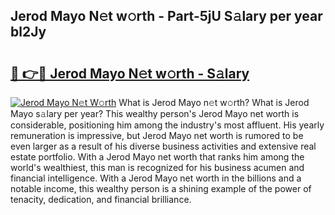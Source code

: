## Jerod Mayo N𝚎t w𝚘rth - Part-5jU S𝚊lary per year bl2Jy

# <h2><a href="http://gc0rad.nevu.top/?p=Jerod+Mayo">🔗 👉🔴 Jerod Mayo N𝚎t w𝚘rth - S𝚊lary</a></h2>

[![Jerod Mayo N𝚎t W𝚘rth](https://i.imgur.com/Oavwk0R.jpeg)](http://gc0rad.nevu.top/?p=Jerod+Mayo)
What is Jerod Mayo n𝚎t w𝚘rth? What is Jerod Mayo s𝚊lary per year?
This wealthy person's Jerod Mayo net worth is considerable, positioning him among the industry's most affluent. His yearly remuneration is impressive, but Jerod Mayo net worth is rumored to be even larger as a result of his diverse business activities and extensive real estate portfolio. With a Jerod Mayo net worth that ranks him among the world's wealthiest, this man is recognized for his business acumen and financial intelligence. With a Jerod Mayo net worth in the billions and a notable income, this wealthy person is a shining example of the power of tenacity, dedication, and financial brilliance.
